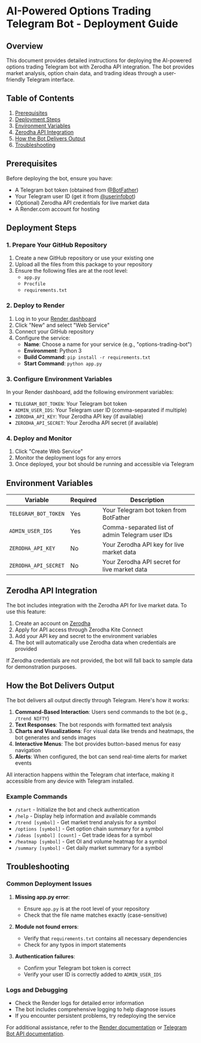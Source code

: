 # AI-Powered Options Trading Telegram Bot - Deployment Guide

## Overview

This document provides detailed instructions for deploying the AI-powered options trading Telegram bot with Zerodha API integration. The bot provides market analysis, option chain data, and trading ideas through a user-friendly Telegram interface.

## Table of Contents

1. [Prerequisites](#prerequisites)
2. [Deployment Steps](#deployment-steps)
3. [Environment Variables](#environment-variables)
4. [Zerodha API Integration](#zerodha-api-integration)
5. [How the Bot Delivers Output](#how-the-bot-delivers-output)
6. [Troubleshooting](#troubleshooting)

## Prerequisites

Before deploying the bot, ensure you have:

- A Telegram bot token (obtained from [@BotFather](https://t.me/BotFather))
- Your Telegram user ID (get it from [@userinfobot](https://t.me/userinfobot))
- (Optional) Zerodha API credentials for live market data
- A Render.com account for hosting

## Deployment Steps

### 1. Prepare Your GitHub Repository

1. Create a new GitHub repository or use your existing one
2. Upload all the files from this package to your repository
3. Ensure the following files are at the root level:
   - `app.py`
   - `Procfile`
   - `requirements.txt`

### 2. Deploy to Render

1. Log in to your [Render dashboard](https://dashboard.render.com/)
2. Click "New" and select "Web Service"
3. Connect your GitHub repository
4. Configure the service:
   - **Name**: Choose a name for your service (e.g., "options-trading-bot")
   - **Environment**: Python 3
   - **Build Command**: `pip install -r requirements.txt`
   - **Start Command**: `python app.py`

### 3. Configure Environment Variables

In your Render dashboard, add the following environment variables:

- `TELEGRAM_BOT_TOKEN`: Your Telegram bot token
- `ADMIN_USER_IDS`: Your Telegram user ID (comma-separated if multiple)
- `ZERODHA_API_KEY`: Your Zerodha API key (if available)
- `ZERODHA_API_SECRET`: Your Zerodha API secret (if available)

### 4. Deploy and Monitor

1. Click "Create Web Service"
2. Monitor the deployment logs for any errors
3. Once deployed, your bot should be running and accessible via Telegram

## Environment Variables

| Variable | Required | Description |
|----------|----------|-------------|
| `TELEGRAM_BOT_TOKEN` | Yes | Your Telegram bot token from BotFather |
| `ADMIN_USER_IDS` | Yes | Comma-separated list of admin Telegram user IDs |
| `ZERODHA_API_KEY` | No | Your Zerodha API key for live market data |
| `ZERODHA_API_SECRET` | No | Your Zerodha API secret for live market data |

## Zerodha API Integration

The bot includes integration with the Zerodha API for live market data. To use this feature:

1. Create an account on [Zerodha](https://zerodha.com/)
2. Apply for API access through Zerodha Kite Connect
3. Add your API key and secret to the environment variables
4. The bot will automatically use Zerodha data when credentials are provided

If Zerodha credentials are not provided, the bot will fall back to sample data for demonstration purposes.

## How the Bot Delivers Output

The bot delivers all output directly through Telegram. Here's how it works:

1. **Command-Based Interaction**: Users send commands to the bot (e.g., `/trend NIFTY`)
2. **Text Responses**: The bot responds with formatted text analysis
3. **Charts and Visualizations**: For visual data like trends and heatmaps, the bot generates and sends images
4. **Interactive Menus**: The bot provides button-based menus for easy navigation
5. **Alerts**: When configured, the bot can send real-time alerts for market events

All interaction happens within the Telegram chat interface, making it accessible from any device with Telegram installed.

### Example Commands

- `/start` - Initialize the bot and check authentication
- `/help` - Display help information and available commands
- `/trend [symbol]` - Get market trend analysis for a symbol
- `/options [symbol]` - Get option chain summary for a symbol
- `/ideas [symbol] [count]` - Get trade ideas for a symbol
- `/heatmap [symbol]` - Get OI and volume heatmap for a symbol
- `/summary [symbol]` - Get daily market summary for a symbol

## Troubleshooting

### Common Deployment Issues

1. **Missing app.py error**:
   - Ensure `app.py` is at the root level of your repository
   - Check that the file name matches exactly (case-sensitive)

2. **Module not found errors**:
   - Verify that `requirements.txt` contains all necessary dependencies
   - Check for any typos in import statements

3. **Authentication failures**:
   - Confirm your Telegram bot token is correct
   - Verify your user ID is correctly added to `ADMIN_USER_IDS`

### Logs and Debugging

- Check the Render logs for detailed error information
- The bot includes comprehensive logging to help diagnose issues
- If you encounter persistent problems, try redeploying the service

For additional assistance, refer to the [Render documentation](https://render.com/docs) or [Telegram Bot API documentation](https://core.telegram.org/bots/api).
